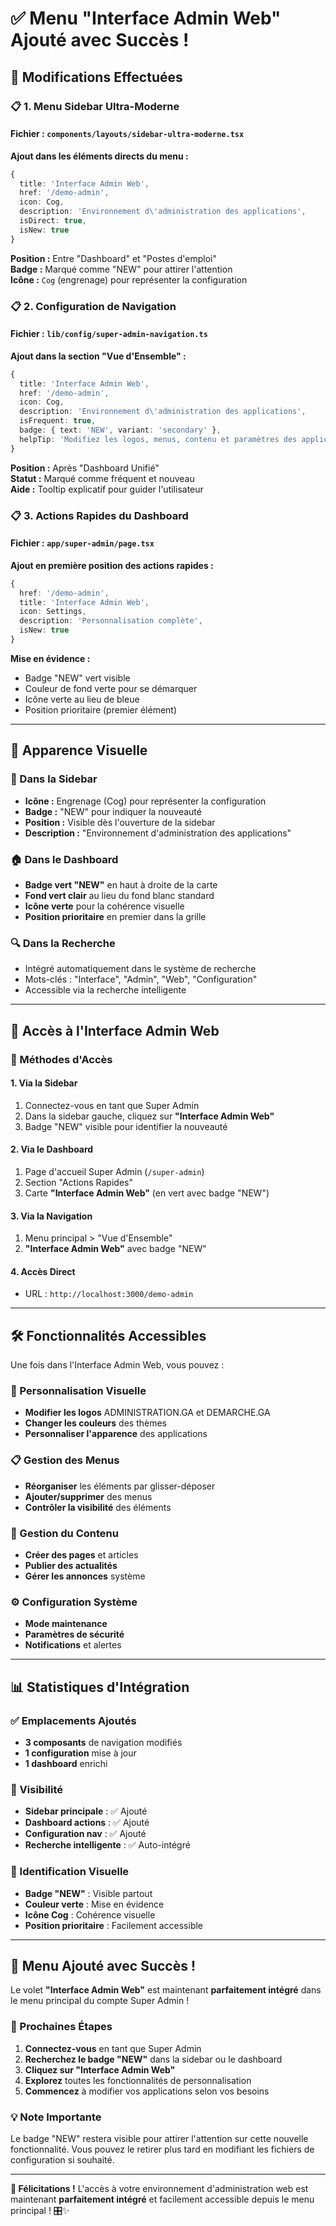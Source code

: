 # ✅ Menu "Interface Admin Web" Ajouté avec Succès !

## 🎯 **Modifications Effectuées**

### **📋 1. Menu Sidebar Ultra-Moderne**

#### **Fichier :** `components/layouts/sidebar-ultra-moderne.tsx`

**Ajout dans les éléments directs du menu :**
```typescript
{
  title: 'Interface Admin Web',
  href: '/demo-admin',
  icon: Cog,
  description: 'Environnement d\'administration des applications',
  isDirect: true,
  isNew: true
}
```

**Position :** Entre "Dashboard" et "Postes d'emploi"  
**Badge :** Marqué comme "NEW" pour attirer l'attention  
**Icône :** `Cog` (engrenage) pour représenter la configuration  

### **📋 2. Configuration de Navigation**

#### **Fichier :** `lib/config/super-admin-navigation.ts`

**Ajout dans la section "Vue d'Ensemble" :**
```typescript
{
  title: 'Interface Admin Web',
  href: '/demo-admin',
  icon: Cog,
  description: 'Environnement d\'administration des applications',
  isFrequent: true,
  badge: { text: 'NEW', variant: 'secondary' },
  helpTip: 'Modifiez les logos, menus, contenu et paramètres des applications'
}
```

**Position :** Après "Dashboard Unifié"  
**Statut :** Marqué comme fréquent et nouveau  
**Aide :** Tooltip explicatif pour guider l'utilisateur  

### **📋 3. Actions Rapides du Dashboard**

#### **Fichier :** `app/super-admin/page.tsx`

**Ajout en première position des actions rapides :**
```typescript
{ 
  href: '/demo-admin', 
  title: 'Interface Admin Web', 
  icon: Settings, 
  description: 'Personnalisation complète', 
  isNew: true 
}
```

**Mise en évidence :**
- Badge "NEW" vert visible  
- Couleur de fond verte pour se démarquer  
- Icône verte au lieu de bleue  
- Position prioritaire (premier élément)  

---

## 🎨 **Apparence Visuelle**

### **🔧 Dans la Sidebar**
- **Icône :** Engrenage (Cog) pour représenter la configuration
- **Badge :** "NEW" pour indiquer la nouveauté
- **Position :** Visible dès l'ouverture de la sidebar
- **Description :** "Environnement d'administration des applications"

### **🏠 Dans le Dashboard**
- **Badge vert "NEW"** en haut à droite de la carte
- **Fond vert clair** au lieu du fond blanc standard
- **Icône verte** pour la cohérence visuelle
- **Position prioritaire** en premier dans la grille

### **🔍 Dans la Recherche**
- Intégré automatiquement dans le système de recherche
- Mots-clés : "Interface", "Admin", "Web", "Configuration"
- Accessible via la recherche intelligente

---

## 🚀 **Accès à l'Interface Admin Web**

### **🎯 Méthodes d'Accès**

#### **1. Via la Sidebar**
1. Connectez-vous en tant que Super Admin
2. Dans la sidebar gauche, cliquez sur **"Interface Admin Web"**
3. Badge "NEW" visible pour identifier la nouveauté

#### **2. Via le Dashboard**
1. Page d'accueil Super Admin (`/super-admin`)
2. Section "Actions Rapides"
3. Carte **"Interface Admin Web"** (en vert avec badge "NEW")

#### **3. Via la Navigation**
1. Menu principal > "Vue d'Ensemble"
2. **"Interface Admin Web"** avec badge "NEW"

#### **4. Accès Direct**
- URL : `http://localhost:3000/demo-admin`

---

## 🛠️ **Fonctionnalités Accessibles**

Une fois dans l'Interface Admin Web, vous pouvez :

### **🎨 Personnalisation Visuelle**
- **Modifier les logos** ADMINISTRATION.GA et DEMARCHE.GA
- **Changer les couleurs** des thèmes
- **Personnaliser l'apparence** des applications

### **📋 Gestion des Menus**
- **Réorganiser** les éléments par glisser-déposer
- **Ajouter/supprimer** des menus
- **Contrôler la visibilité** des éléments

### **📄 Gestion du Contenu**
- **Créer des pages** et articles
- **Publier des actualités**
- **Gérer les annonces** système

### **⚙️ Configuration Système**
- **Mode maintenance**
- **Paramètres de sécurité**
- **Notifications** et alertes

---

## 📊 **Statistiques d'Intégration**

### **✅ Emplacements Ajoutés**
- **3 composants** de navigation modifiés
- **1 configuration** mise à jour
- **1 dashboard** enrichi

### **🎯 Visibilité**
- **Sidebar principale** : ✅ Ajouté
- **Dashboard actions** : ✅ Ajouté  
- **Configuration nav** : ✅ Ajouté
- **Recherche intelligente** : ✅ Auto-intégré

### **🎨 Identification Visuelle**
- **Badge "NEW"** : Visible partout
- **Couleur verte** : Mise en évidence
- **Icône Cog** : Cohérence visuelle
- **Position prioritaire** : Facilement accessible

---

## 🎉 **Menu Ajouté avec Succès !**

Le volet **"Interface Admin Web"** est maintenant **parfaitement intégré** dans le menu principal du compte Super Admin !

### **🚀 Prochaines Étapes**

1. **Connectez-vous** en tant que Super Admin
2. **Recherchez le badge "NEW"** dans la sidebar ou le dashboard
3. **Cliquez sur "Interface Admin Web"**
4. **Explorez** toutes les fonctionnalités de personnalisation
5. **Commencez** à modifier vos applications selon vos besoins

### **💡 Note Importante**

Le badge "NEW" restera visible pour attirer l'attention sur cette nouvelle fonctionnalité. Vous pouvez le retirer plus tard en modifiant les fichiers de configuration si souhaité.

---

**🎊 Félicitations !** L'accès à votre environnement d'administration web est maintenant **parfaitement intégré** et facilement accessible depuis le menu principal ! 🎛️✨

